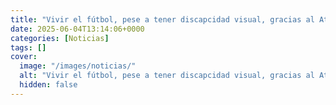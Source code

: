 ```yaml
---
title: "Vivir el fútbol, pese a tener discapcidad visual, gracias al Atlético y Telefónica"
date: 2025-06-04T13:14:06+0000
categories: [Noticias]
tags: []
cover:
  image: "/images/noticias/"
  alt: "Vivir el fútbol, pese a tener discapcidad visual, gracias al Atlético y Telefónica"
  hidden: false
---
```



